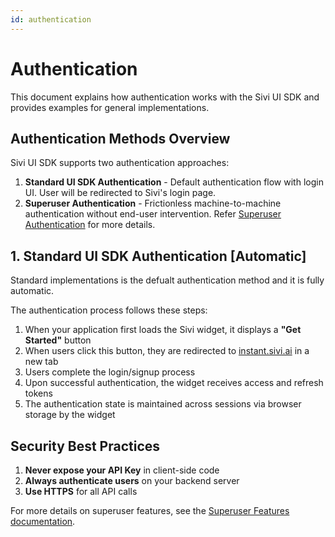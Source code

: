```yaml
---
id: authentication
---
```


# Authentication

This document explains how authentication works with the Sivi UI SDK and provides examples for general implementations.

## Authentication Methods Overview

Sivi UI SDK supports two authentication approaches:

1. **Standard UI SDK Authentication** - Default authentication flow with login UI. User will be redirected to Sivi's login page.
2. **Superuser Authentication** - Frictionless machine-to-machine authentication without end-user intervention. Refer [Superuser Authentication](./superuser-features/superuser-authentication) for more details.

## 1. Standard UI SDK Authentication [Automatic]

Standard implementations is the defualt authentication method and it is fully automatic. 

The authentication process follows these steps:
1. When your application first loads the Sivi widget, it displays a **"Get Started"** button
2. When users click this button, they are redirected to [instant.sivi.ai](https://instant.sivi.ai/) in a new tab
3. Users complete the login/signup process
4. Upon successful authentication, the widget receives access and refresh tokens
5. The authentication state is maintained across sessions via browser storage by the widget


## Security Best Practices

1. **Never expose your API Key** in client-side code
2. **Always authenticate users** on your backend server
3. **Use HTTPS** for all API calls

For more details on superuser features, see the [Superuser Features documentation](./superuser-features/overview).